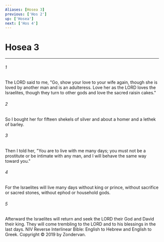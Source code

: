 ```yaml
---
Aliases: [Hosea 3]
previous: ['Hos 2']
up: ['Hosea']
next: ['Hos 4']
---
```

# Hosea 3

***


###### 1 
The LORD said to me, "Go, show your love to your wife again, though she is loved by another man and is an adulteress. Love her as the LORD loves the Israelites, though they turn to other gods and love the sacred raisin cakes." 

###### 2 
So I bought her for fifteen shekels of silver and about a homer and a lethek of barley. 

###### 3 
Then I told her, "You are to live with me many days; you must not be a prostitute or be intimate with any man, and I will behave the same way toward you." 

###### 4 
For the Israelites will live many days without king or prince, without sacrifice or sacred stones, without ephod or household gods. 

###### 5 
Afterward the Israelites will return and seek the LORD their God and David their king. They will come trembling to the LORD and to his blessings in the last days. NIV Reverse Interlinear Bible: English to Hebrew and English to Greek. Copyright © 2019 by Zondervan.

